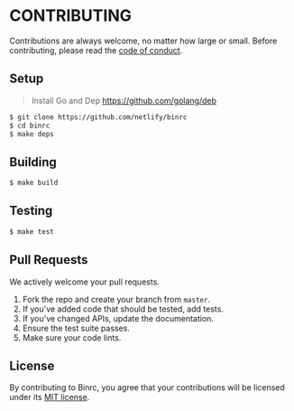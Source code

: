 # CONTRIBUTING

Contributions are always welcome, no matter how large or small. Before contributing,
please read the [code of conduct](CODE_OF_CONDUCT.md).

## Setup

> Install Go and Dep https://github.com/golang/deb

```sh
$ git clone https://github.com/netlify/binrc
$ cd binrc
$ make deps
```

## Building

```sh
$ make build
```

## Testing

```sh
$ make test
```

## Pull Requests

We actively welcome your pull requests.

1. Fork the repo and create your branch from `master`.
2. If you've added code that should be tested, add tests.
3. If you've changed APIs, update the documentation.
4. Ensure the test suite passes.
5. Make sure your code lints.

## License

By contributing to Binrc, you agree that your contributions will be licensed
under its [MIT license](LICENSE).
